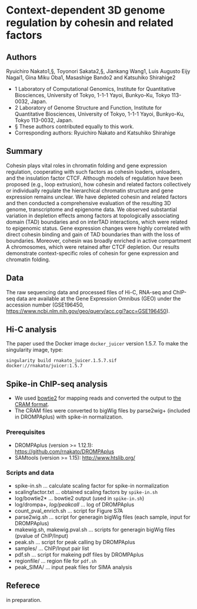 # Context-dependent 3D genome regulation by cohesin and related factors 

## Authors

Ryuichiro Nakato1,§, Toyonori Sakata2,§, Jiankang Wang1, Luis Augusto Eijy Nagai1, 
Gina Miku Oba1, Masashige Bando2 and Katsuhiko Shirahige2

- 1 Laboratory of Computational Genomics, Institute for Quantitative Biosciences, University of Tokyo, 1-1-1 Yayoi, Bunkyo-Ku, Tokyo 113-0032, Japan.
- 2 Laboratory of Genome Structure and Function, Institute for Quantitative Biosciences, University of Tokyo, 1-1-1 Yayoi, Bunkyo-Ku, Tokyo 113-0032, Japan.
- § These authors contributed equally to this work.
- Corresponding authors: Ryuichiro Nakato and Katsuhiko Shirahige

## Summary
Cohesin plays vital roles in chromatin folding and gene expression regulation, cooperating with such factors as cohesin loaders, unloaders, and the insulation factor CTCF. Although models of regulation have been proposed (e.g., loop extrusion), how cohesin and related factors collectively or individually regulate the hierarchical chromatin structure and gene expression remains unclear. We have depleted cohesin and related factors and then conducted a comprehensive evaluation of the resulting 3D genome, transcriptome and epigenome data. We observed substantial variation in depletion effects among factors at topologically associating domain (TAD) boundaries and on interTAD interactions, which were related to epigenomic status. Gene expression changes were highly correlated with direct cohesin binding and gain of TAD boundaries than with the loss of boundaries. Moreover, cohesin was broadly enriched in active compartment A chromosomes, which were retained after CTCF depletion. Our results demonstrate context-specific roles of cohesin for gene expression and chromatin folding.

## Data

The raw sequencing data and processed files of Hi-C, RNA-seq and ChIP-seq data are available at the Gene Expression Omnibus (GEO) under the accession number (GSE196450, https://www.ncbi.nlm.nih.gov/geo/query/acc.cgi?acc=GSE196450).

## Hi-C analysis

The paper used the Docker image `docker_juicer` version 1.5.7. To make the singularity image, type:

    singularity build rnakato_juicer.1.5.7.sif docker://rnakato/juicer:1.5.7

## Spike-in ChIP-seq analysis

- We used [bowtie2](http://bowtie-bio.sourceforge.net/bowtie2/index.shtml) for mapping reads and converted the output to [the CRAM format](https://www.ga4gh.org/cram/).
- The CRAM files were converted to bigWig files by parse2wig+ (included in DROMPAplus) with spike-in normalization.

### Prerequisites

- DROMPAplus (version >= 1.12.1): https://github.com/rnakato/DROMPAplus
- SAMtools (version >= 1.15): http://www.htslib.org/

### Scripts and data

- spike-in.sh ... calculate scaling factor for spike-in normalization
- scalingfactor.txt ... obtained scaling factors by `spike-in.sh`
- log/bowtie2* ... bowtie2 output (used in `spike-in.sh`)
- log/drompa+*, log/peakcall* ... log of DROMPAplus
- count_pval_enrich.sh ... script for Figure S7A
- parse2wig.sh ... script for generagin bigWig files (each sample, input for DROMPAplus)
- makewig.sh, makewig.pval.sh ... scripts for generagin bigWig files (pvalue of ChIP/Input)
- peak.sh ... script for peak calling by DROMPAplus
- samples/ ... ChIP/Input pair list
- pdf.sh ... script for makeing pdf files by DROMPAplus
- regionfile/ ... region file for `pdf.sh`
- peak_SIMA/ ... input peak files for SIMA analysis

## Referece

in preparation.


